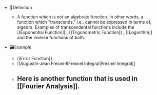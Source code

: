 - 📝Definition
    - A function which is not an algebraic function. In other words, a function which "transcends," i.e., cannot be expressed in terms of, algebra. Examples of transcendental functions include the [[Exponential Function]] , [[Trigonometric Function]] , [[Logarithm]] and the inverse functions of both.
    
- 🗃Example
    - [[Error Function]]
    - [[Augustin-Jean Fresnel#Fresnel Integral|Fresnel Integral]]
    - Here is another function that is used in [[Fourier Analysis]].
      -
      